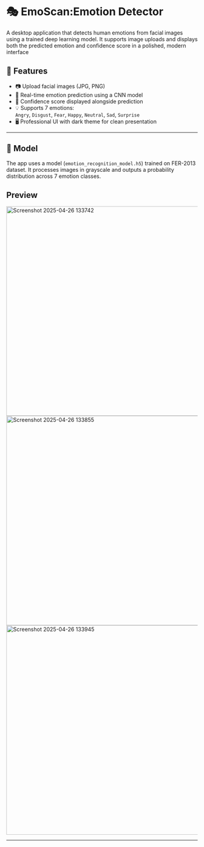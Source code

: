 # 🎭 EmoScan:Emotion Detector

A desktop application that detects human emotions from facial images using a trained deep learning model. It supports image uploads and displays both the predicted emotion and confidence score in a polished, modern interface 

## 🚀 Features

- 📷 Upload facial images (JPG, PNG)
- 🤖 Real-time emotion prediction using a CNN model
- 🎯 Confidence score displayed alongside prediction
- 💡 Supports 7 emotions:  
  `Angry`, `Disgust`, `Fear`, `Happy`, `Neutral`, `Sad`, `Surprise`
- 🖥️ Professional UI with dark theme for clean presentation

---

## 🧠 Model

The app uses a model (`emotion_recognition_model.h5`) trained on FER-2013 dataset. It processes images in grayscale and outputs a probability distribution across 7 emotion classes.

## Preview

<img width="552" alt="Screenshot 2025-04-26 133742" src="https://github.com/user-attachments/assets/c582e3d1-92a4-4506-8d4a-74f7e5ada615" />
<img width="552" alt="Screenshot 2025-04-26 133855" src="https://github.com/user-attachments/assets/9754c8d0-f3d1-4e51-afcf-d82ddebf349e" />
<img width="552" alt="Screenshot 2025-04-26 133945" src="https://github.com/user-attachments/assets/7b50154e-ebb7-49fc-a269-d030eab98429" />




---





